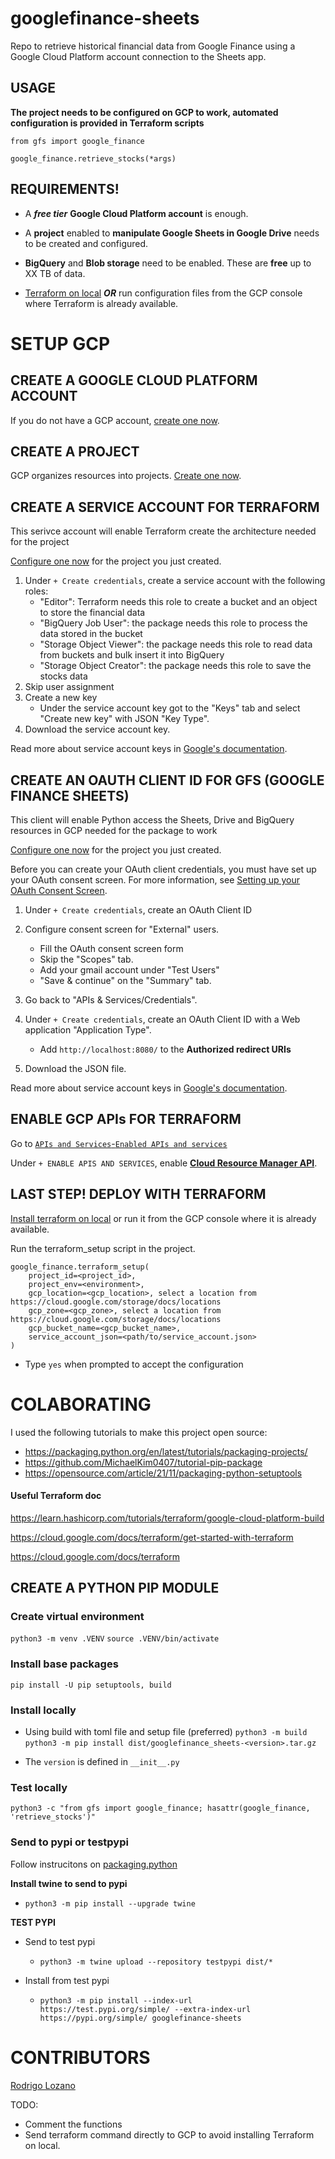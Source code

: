 # googlefinance-sheets
Repo to retrieve historical financial data from Google Finance using a Google Cloud Platform account connection to the Sheets app.

## USAGE
**The project needs to be configured on GCP to work, automated configuration is provided in Terraform scripts**

`from gfs import google_finance`

`google_finance.retrieve_stocks(*args)`

## REQUIREMENTS!
- A ***free tier*** **Google Cloud Platform account** is enough.

- A **project** enabled to **manipulate Google Sheets in Google Drive** needs to be created and configured.

- **BigQuery** and **Blob storage** need to be enabled. These are **free** up to XX TB of data.

- [Terraform on local](https://learn.hashicorp.com/tutorials/terraform/install-cli) ***OR*** run configuration files from the GCP console where Terraform is already available.

# SETUP GCP
## CREATE A GOOGLE CLOUD PLATFORM ACCOUNT
If you do not have a GCP account, [create one now](https://console.cloud.google.com/freetrial/ "Google Cloud Platform link").

## CREATE A PROJECT
GCP organizes resources into projects. [Create one now](https://console.cloud.google.com/projectcreate "Project creation link in GCP").

## CREATE A SERVICE ACCOUNT FOR TERRAFORM
This serivce account will enable Terraform create the architecture needed for the project

[Configure one now](https://console.cloud.google.com/apis/credentials/serviceaccountkey "Service account creation link in GCP") for the project you just created.

1. Under `+ Create credentials`, create a service account with the following roles:
    - "Editor": Terraform needs this role to create a bucket and an object to store the financial data
    - "BigQuery Job User": the package needs this role to process the data stored in the bucket
    - "Storage Object Viewer": the package needs this role to read data from buckets and bulk insert it into BigQuery
    - "Storage Object Creator": the package needs this role to save the stocks data
1. Skip user assignment
1. Create a new key
    - Under the service account key got to the "Keys" tab and select "Create new key" with JSON "Key Type".
1. Download the service account key.

Read more about service account keys in [Google's documentation](https://cloud.google.com/iam/docs/creating-managing-service-account-keys).

## CREATE AN OAUTH CLIENT ID FOR GFS (GOOGLE FINANCE SHEETS)
This client will enable Python access the Sheets, Drive and BigQuery resources in GCP needed for the package to work

[Configure one now](https://console.cloud.google.com/apis/credentials/oauthclient "OAuth client ID creation link in GCP") for the project you just created.

Before you can create your OAuth client credentials, you must have set up your OAuth consent screen. For more information, see [Setting up your OAuth Consent Screen](https://support.google.com/cloud/answer/10311615 "GCP Console Help: Setting up your OAuth consent screen").
1. Under `+ Create credentials`, create an OAuth Client ID
1. Configure consent screen for "External" users.
    - Fill the OAuth consent screen form
    - Skip the "Scopes" tab.
    - Add your gmail account under "Test Users"
    - "Save & continue" on the "Summary" tab.
1. Go back to "APIs & Services/Credentials".

1. Under `+ Create credentials`, create an OAuth Client ID with a Web application "Application Type".
    - Add `http://localhost:8080/` to the **Authorized redirect URIs**
1. Download the JSON file.

Read more about service account keys in [Google's documentation](https://cloud.google.com/iam/docs/creating-managing-service-account-keys).

## ENABLE GCP APIs FOR TERRAFORM
Go to [`APIs and Services`-`Enabled APIs and services`](https://console.cloud.google.com/apis/dashboard "APIs and services managements")

Under `+ ENABLE APIS AND SERVICES`, enable [**Cloud Resource Manager API**](https://console.cloud.google.com/apis/library/cloudresourcemanager.googleapis.com).

## LAST STEP! DEPLOY WITH TERRAFORM

[Install terraform on local](https://learn.hashicorp.com/tutorials/terraform/install-cli) or run it from the GCP console where it is already available.

Run the terraform_setup script in the project.

    google_finance.terraform_setup(
        project_id=<project_id>,
        project_env=<environment>,
        gcp_location=<gcp_location>, select a location from https://cloud.google.com/storage/docs/locations
        gcp_zone=<gcp_zone>, select a location from https://cloud.google.com/storage/docs/locations
        gcp_bucket_name=<gcp_bucket_name>,
        service_account_json=<path/to/service_account.json>
    )

* Type `yes` when prompted to accept the configuration

# COLABORATING
I used the following tutorials to make this project open source:
- https://packaging.python.org/en/latest/tutorials/packaging-projects/
- https://github.com/MichaelKim0407/tutorial-pip-package
- https://opensource.com/article/21/11/packaging-python-setuptools

#### Useful Terraform doc
https://learn.hashicorp.com/tutorials/terraform/google-cloud-platform-build

https://cloud.google.com/docs/terraform/get-started-with-terraform

https://cloud.google.com/docs/terraform

## CREATE A PYTHON PIP MODULE
### Create virtual environment
`python3 -m venv .VENV`
`source .VENV/bin/activate`

### Install base packages
`pip install -U pip setuptools, build`

### Install locally
- Using build with toml file and setup file (preferred)
`python3 -m build`
`python3 -m pip install dist/googlefinance_sheets-<version>.tar.gz`
* The `version` is defined in `__init__.py`

### Test locally
`python3 -c "from gfs import google_finance; hasattr(google_finance, 'retrieve_stocks')"`


### Send to pypi or testpypi

Follow instrucitons on [packaging.python](https://packaging.python.org/en/latest/tutorials/packaging-projects/ "Packaging instructions")

**Install twine to send to pypi**
- `python3 -m pip install --upgrade twine`

**TEST PYPI**

- Send to test pypi
    - `python3 -m twine upload --repository testpypi dist/*`

- Install from test pypi
    - `python3 -m pip install --index-url https://test.pypi.org/simple/ --extra-index-url https://pypi.org/simple/ googlefinance-sheets`

# CONTRIBUTORS
[Rodrigo Lozano](https://rolozanod.github.io/ "Developer personal webpage")

TODO:
- Comment the functions
- Send terraform command directly to GCP to avoid installing Terraform on local.